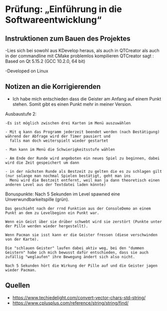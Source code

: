 # Prüfung: „Einführung in die Softwareentwicklung“
## Instruktionen zum Bauen des Projektes
-Lies sich bei sowohl aus KDevelop heraus, als auch in QTCreator als auch in der commandline mit CMake problemlos kompilieren
QTCreator sagt : Based on Qt 5.15.2 (GCC 10.2.0, 64 bit)

-Developed on Linux


## Notizen an die Korrigierenden
- Ich habe mich entschieden dass die Geister am Anfang auf einem Punkt stehen. Somit gibt es einen Punkt mehr in meiner Version.

Ausbaustufe 2:

    -Es ist möglich zwischen drei Karten im Menü auszuwählen

    - Mit q kann das Programm jederzeit beendet werden (nach Bestätigung) während der Abfrage wird der Timer pausiert und 
      falls man doch weiterspielt wieder gestartet

    - Man kann im Menü die Schwierigkeitsstufe wählen

    - Am Ende der Runde wird angeboten ein neues Spiel zu beginnen, dabei wird die Zeit gespeichert um dann
    
    - in der nächsten Runde als Bestzeit zu gelten die es zu schlagen gilt (nur solange man nochmal Spielen bestätigt, geht man ins
      Menü wird die Bestzeit entfernt, weil man ja dann theoretisch einen anderen Level aus der Textdatei laden könnte)

Bonuspunkte:
    Nach 5 Sekunden im Level spawned eine Unverwundbarkeitspille (grün).

    Das geschieht nach der rrnd Funktion aus der ConsoleDemo an einem Punkt an dem zu Levelbeginn ein Punkt war.

    Wenn ein Geist über sie drüber schwebt wird sie zerstört (Punkte unter der Pille werden wieder hergestellt).

    Wenn Pacman sie isst kann er die Geister fressen (diese verschwinden von der Karte). 

    Die "schlauen Geister" laufen dabei aktiv weg, bei den "dummen Geistern" habe ich mich bewusst dafür entschieden, dass sie auch 
    zufällig "weglaufen" ihre Bewegung ändert sich also nicht. 

    Nach 5 Sekunden hört die Wirkung der Pille auf und die Geister jagen wieder Pacman.


## Quellen
- https://www.techiedelight.com/convert-vector-chars-std-string/
- https://www.cplusplus.com/reference/string/string/find/ 

